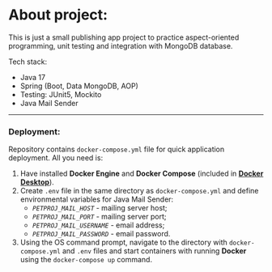 # About project:

This is just a small publishing app project to practice aspect-oriented programming, unit testing and
integration with MongoDB database.

Tech stack:
* Java 17
* Spring (Boot, Data MongoDB, AOP)
* Testing: JUnit5, Mockito
* Java Mail Sender

---

### Deployment:

Repository contains `docker-compose.yml` file for quick application deployment.
All you need is:
1. Have installed **Docker Engine** and **Docker Compose** 
(included in **[Docker Desktop](https://docs.docker.com/desktop/)**).
2. Create `.env` file in the same directory as `docker-compose.yml` and 
define environmental variables for Java Mail Sender:
   * *`PETPROJ_MAIL_HOST`* - mailing server host; 
   * *`PETPROJ_MAIL_PORT`* - mailing server port;
   * *`PETPROJ_MAIL_USERNAME`* - email address;
   * *`PETPROJ_MAIL_PASSWORD`* - email password.
3. Using the OS command prompt, navigate to the directory with `docker-compose.yml` and `.env` files and 
start containers with running **Docker** using the `docker-compose up` command.